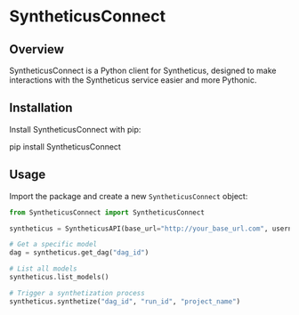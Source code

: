 # SyntheticusConnect
## Overview

SyntheticusConnect is a Python client for Syntheticus, designed to make interactions with the Syntheticus service easier and more Pythonic.

## Installation

Install SyntheticusConnect with pip:

pip install SyntheticusConnect

## Usage

Import the package and create a new `SyntheticusConnect` object:

```python
from SyntheticusConnect import SyntheticusConnect

syntheticus = SyntheticusAPI(base_url="http://your_base_url.com", username="your_username", password="your_password")

# Get a specific model
dag = syntheticus.get_dag("dag_id")

# List all models
syntheticus.list_models()

# Trigger a synthetization process
syntheticus.synthetize("dag_id", "run_id", "project_name")
